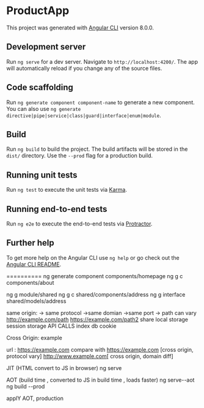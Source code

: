 # ProductApp

This project was generated with [Angular CLI](https://github.com/angular/angular-cli) version 8.0.0.

## Development server

Run `ng serve` for a dev server. Navigate to `http://localhost:4200/`. The app will automatically reload if you change any of the source files.

## Code scaffolding

Run `ng generate component component-name` to generate a new component. You can also use `ng generate directive|pipe|service|class|guard|interface|enum|module`.

## Build

Run `ng build` to build the project. The build artifacts will be stored in the `dist/` directory. Use the `--prod` flag for a production build.

## Running unit tests

Run `ng test` to execute the unit tests via [Karma](https://karma-runner.github.io).

## Running end-to-end tests

Run `ng e2e` to execute the end-to-end tests via [Protractor](http://www.protractortest.org/).

## Further help

To get more help on the Angular CLI use `ng help` or go check out the [Angular CLI README](https://github.com/angular/angular-cli/blob/master/README.md).

==========
ng generate component components/homepage
ng g c components/about

ng g module/shared
ng g c shared/components/address
ng g interface shared/models/address 

same origin: 
 -> same protocol
 ->same domian
 ->same port
 -> path can vary  
   http://example.com/path
   https://example.com/path2
   share local storage
     session storage
     API CALLS
     index db
     cookie

Cross Origin:
 example

 url : https://example.com
 compare with 
 https://example.com [cross origin, protocol vary]
 http://www.example.com[ cross origin, domain diff]


 JIT (HTML convert to JS in browser)
 ng serve

 AOT (build time , converted to JS in build time , loads faster)
  ng serve--aot
 ng build --prod

 applY AOT, production

